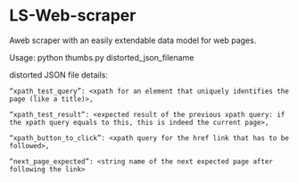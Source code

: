 # LS-Web-scraper
 Aweb scraper with an easily extendable data model for web pages.

Usage:
python thumbs.py distorted_json_filename

distorted JSON file details:

    “xpath_test_query”: <xpath for an element that uniquely identifies the page (like a title)>,

    “xpath_test_result”: <expected result of the previous xpath query: if the xpath query equals to this, this is indeed the current page>,

    “xpath_button_to_click”: <xpath query for the href link that has to be followed>,

    “next_page_expected”: <string name of the next expected page after following the link>


